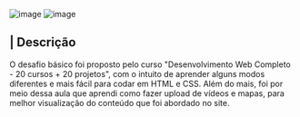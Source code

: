 ![image](https://user-images.githubusercontent.com/122948103/217962635-2e46ba0b-8aa6-4272-ad3b-e3304c265927.png)
![image](https://user-images.githubusercontent.com/122948103/217962667-bbccb561-484e-48b1-9be6-74fff5557f07.png)
<br/>

## | Descrição

<p>
  O desafio básico foi proposto pelo curso "Desenvolvimento Web Completo - 20 cursos + 20 projetos", com o intuito de aprender 
  alguns modos diferentes e mais fácil para codar em HTML e CSS. Além do mais, foi por meio dessa aula que aprendi como fazer upload 
  de vídeos e mapas, para melhor visualização do conteúdo que foi abordado no site.
</p>
